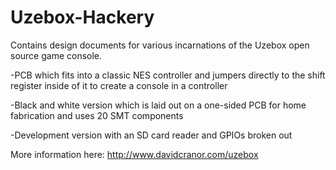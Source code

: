 Uzebox-Hackery
==============
Contains design documents for various incarnations of the Uzebox open source game console.

-PCB which fits into a classic NES controller and jumpers directly to the shift register inside of it to create a console in a controller

-Black and white version which is laid out on a one-sided PCB for home fabrication and uses 20 SMT components

-Development version with an SD card reader and GPIOs broken out


More information here: http://www.davidcranor.com/uzebox
